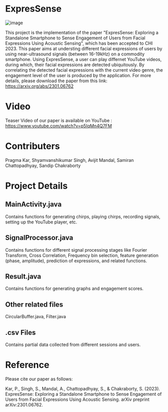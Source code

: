 # ExpresSense
![image](https://user-images.githubusercontent.com/62499670/216283554-27c2c0d4-d492-4735-abd6-df44dfe0a47d.png)

This project is the implementation of the paper "ExpresSense: Exploring a Standalone Smartphone to Sense Engagement of Users from Facial Expressions Using Acoustic Sensing", which has been accepted to CHI 2023.
This paper aims at understing different facial expressions of users by using near-ultrasound signals (between 16-19kHz) on a commodity smartphone. Using ExpresSense, a user can play differnet YouTube videos, during which, their facial expressions are detected ubiquitously. 
By correlating the detected facial expressions with the current video genre, the engagement level of the user is produced by the application. 
For more details, please download the paper from this link: https://arxiv.org/abs/2301.06762

# Video
Teaser Video of our paper is available on YouTube : https://www.youtube.com/watch?v=p5IqMn4Q7FM

# Contributers
Pragma Kar, Shyamvanshikumar Singh, Avijit Mandal, Samiran Chattopadhyay, Sandip Chakraborty

# Project Details
## MainActivity.java 
Contains functions for generating chirps, playing chirps, recording signals, setting up the YouTube player, etc.
## SignalProcessor.java
Contains functions for different signal processing stages like Fourier Transform, Cross Correlation, Frequency bin selection, feature generation (phase, amplitude), prediction of expressions,  and related functions.
## Result.java
Contains functions for generating graphs and engagement scores.
## Other related files 
CircularBuffer.java, Filter.java
## .csv Files
Contains partial data collected from different sessions and users. 

# Reference
Please cite our paper as follows:

Kar, P., Singh, S., Mandal, A., Chattopadhyay, S., & Chakraborty, S. (2023). ExpresSense: Exploring a Standalone Smartphone to Sense Engagement of Users from Facial Expressions Using Acoustic Sensing. arXiv preprint arXiv:2301.06762.



